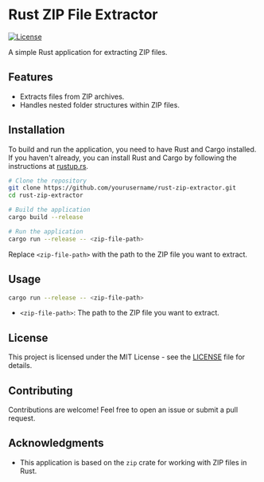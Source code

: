 # Rust ZIP File Extractor

[![License](https://img.shields.io/badge/license-MIT-blue.svg)](LICENSE)

A simple Rust application for extracting ZIP files.

## Features

- Extracts files from ZIP archives.
- Handles nested folder structures within ZIP files.

## Installation

To build and run the application, you need to have Rust and Cargo installed. If you haven't already, you can install Rust and Cargo by following the instructions at [rustup.rs](https://rustup.rs/).

```bash
# Clone the repository
git clone https://github.com/yourusername/rust-zip-extractor.git
cd rust-zip-extractor

# Build the application
cargo build --release

# Run the application
cargo run --release -- <zip-file-path>
```

Replace `<zip-file-path>` with the path to the ZIP file you want to extract.

## Usage

```bash
cargo run --release -- <zip-file-path>
```

- `<zip-file-path>`: The path to the ZIP file you want to extract.

## License

This project is licensed under the MIT License - see the [LICENSE](LICENSE) file for details.

## Contributing

Contributions are welcome! Feel free to open an issue or submit a pull request.

## Acknowledgments

- This application is based on the `zip` crate for working with ZIP files in Rust.
